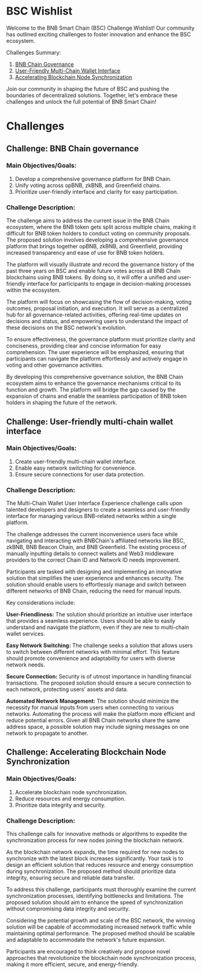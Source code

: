 # BSC Wishlist

Welcome to the BNB Smart Chain (BSC) Challenge Wishlist! Our community has outlined exciting challenges to foster innovation and enhance the BSC ecosystem. 

Challenges Summary:

1. [BNB Chain Governance](#challenge-bnb-chain-governance)
2. [User-Friendly Multi-Chain Wallet Interface](#challenge-user-friendly-multi-chain-wallet-interface)
3. [Accelerating Blockchain Node Synchronization](#challenge-accelerating-blockchain-node-synchronization)

Join our community in shaping the future of BSC and pushing the boundaries of decentralized solutions. Together, let's embrace these challenges and unlock the full potential of BNB Smart Chain!

# Challenges

## Challenge: BNB Chain governance

### Main Objectives/Goals:
1. Develop a comprehensive governance platform for BNB Chain.
2. Unify voting across opBNB, zkBNB, and Greenfield chains.
3. Prioritize user-friendly interface and clarity for easy participation.

### Challenge Description:
The challenge aims to address the current issue in the BNB Chain 
ecosystem, where the BNB token gets split across multiple chains, making 
it difficult for BNB token holders to conduct voting on community 
proposals. The proposed solution involves developing a comprehensive 
governance platform that brings together opBNB, zkBNB, and Greenfield, 
providing increased transparency and ease of use for BNB token holders.

The platform will visually illustrate and record the governance history of 
the past three years on BSC and enable future votes across all BNB Chain 
blockchains using BNB tokens. By doing so, it will offer a unified and 
user-friendly interface for participants to engage in decision-making 
processes within the ecosystem.

The platform will focus on showcasing the flow of decision-making, voting 
outcomes, proposal initiation, and execution. It will serve as a 
centralized hub for all governance-related activities, offering real-time 
updates on decisions and status, and empowering users to understand the 
impact of these decisions on the BSC network's evolution.

To ensure effectiveness, the governance platform must prioritize clarity 
and conciseness, providing clear and concise information for easy 
comprehension. The user experience will be emphasized, ensuring that 
participants can navigate the platform effortlessly and actively engage in 
voting and other governance activities.

By developing this comprehensive governance solution, the BNB Chain 
ecosystem aims to enhance the governance mechanisms critical to its 
function and growth. The platform will bridge the gap caused by the 
expansion of chains and enable the seamless participation of BNB token 
holders in shaping the future of the network.
## Challenge: User-friendly multi-chain wallet interface

### Main Objectives/Goals:
1. Create user-friendly multi-chain wallet interface.
2. Enable easy network switching for convenience.
3. Ensure secure connections for user data protection.

### Challenge Description:
The Multi-Chain Wallet User Interface Experience challenge calls upon 
talented developers and designers to create a seamless and user-friendly 
interface for managing various BNB-related networks within a single 
platform.

The challenge addresses the current inconvenience users face while 
navigating and interacting with BNBChain's affiliated networks like BSC, 
zkBNB, BNB Beacon Chain, and BNB Greenfield. The existing process of 
manually inputting details to connect wallets and Web3 middleware 
providers to the correct Chain ID and Network ID needs improvement.

Participants are tasked with designing and implementing an innovative 
solution that simplifies the user experience and enhances security. The 
solution should enable users to effortlessly manage and switch between 
different networks of BNB Chain, reducing the need for manual inputs.

Key considerations include:

**User-Friendliness:** The solution should prioritize an intuitive user 
interface that provides a seamless experience. Users should be able to 
easily understand and navigate the platform, even if they are new to 
multi-chain wallet services.

**Easy Network Switching:** The challenge seeks a solution that allows 
users to switch between different networks with minimal effort. This 
feature should promote convenience and adaptability for users with diverse 
network needs.

**Secure Connection:** Security is of utmost importance in handling 
financial transactions. The proposed solution should ensure a secure 
connection to each network, protecting users' assets and data.

**Automated Network Management:** The solution should minimize the 
necessity for manual inputs from users when connecting to various 
networks. Automating the process will make the platform more efficient and 
reduce potential errors. Given all BNB Chain networks share the same 
address space, a possible solution may include signing messages on one 
network to propagate to another.
## Challenge: Accelerating Blockchain Node Synchronization

### Main Objectives/Goals:
1. Accelerate blockchain node synchronization.
2. Reduce resources and energy consumption.
3. Prioritize data integrity and security.

### Challenge Description:
This challenge calls for innovative methods or algorithms to expedite the 
synchronization process for new nodes joining the blockchain network.

As the blockchain network expands, the time required for new nodes to 
synchronize with the latest block increases significantly. Your task is to 
design an efficient solution that reduces resource and energy consumption 
during synchronization. The proposed method should prioritize data 
integrity, ensuring secure and reliable data transfer.

To address this challenge, participants must thoroughly examine the 
current synchronization processes, identifying bottlenecks and 
limitations. The proposed solution should aim to enhance the speed of 
synchronization without compromising data integrity and security.

Considering the potential growth and scale of the BSC network, the winning 
solution will be capable of accommodating increased network traffic while 
maintaining optimal performance. The proposed method should be scalable 
and adaptable to accommodate the network's future expansion.

Participants are encouraged to think creatively and propose novel 
approaches that revolutionize the blockchain node synchronization process, 
making it more efficient, secure, and energy-friendly.
